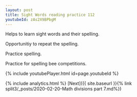 ```yaml
---
layout: post
title: Sight Words reading practice 112
youtubeId: zAs2X9BPbgM
---
```

 
 
Helps to learn sight words and their spelling.

Opportunitiy to repeat the spelling. 

Practice spelling. 
 
Practice for spelling bee competitions. 
 
{% include youtubePlayer.html id=page.youtubeId %}
 
 
{% include analytics.html %} 
[Next]({{ site.baseurl }}{% link  split3/_posts/2020-02-20-Math divisions part 7.md%})
 
